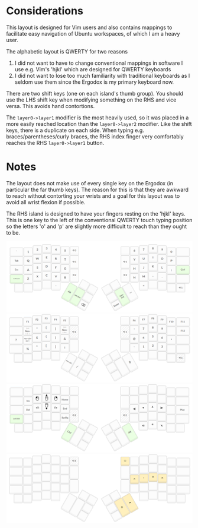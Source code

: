 # Considerations
This layout is designed for Vim users and also contains mappings to facilitate easy navigation of Ubuntu workspaces, of which I am a heavy user.

The alphabetic layout is QWERTY for two reasons
1. I did not want to have to change conventional mappings in software I use e.g. Vim's 'hjkl' which are designed for QWERTY keyboards
2. I did not want to lose too much familiarity with traditional keyboards as I seldom use them since the Ergodox is my primary keyboard now.

There are two shift keys (one on each island's thumb group). You should use the LHS shift key when modifying something on the RHS and vice versa. This avoids hand contortions.

The `layer0->layer1` modifier is the most heavily used, so it was placed in a more easily reached location than the `layer0->layer2` modifier. Like the shift keys, there is a duplicate on each side. When typing e.g. braces/parentheses/curly braces, the RHS index finger very comfortably reaches the RHS `layer0->layer1` button.

# Notes
The layout does not make use of every single key on the Ergodox (in particular the far thumb keys). The reason for this is that they are awkward to reach without contorting your wrists and a goal for this layout was to avoid all wrist flexion if possible.

The RHS island is designed to have your fingers resting on the 'hjkl' keys. This is one key to the left of the conventional QWERTY touch typing position so the letters 'o' and 'p' are slightly more difficult to reach than they ought to be.

![layer0](https://github.com/Ganon-M/ergodox-vim-ubuntu/blob/master/layout/layer0.png)
![layer1](https://github.com/Ganon-M/ergodox-vim-ubuntu/blob/master/layout/layer1.png)
![layer2](https://github.com/Ganon-M/ergodox-vim-ubuntu/blob/master/layout/layer2.png)
![layer3](https://github.com/Ganon-M/ergodox-vim-ubuntu/blob/master/layout/layer3.png)
